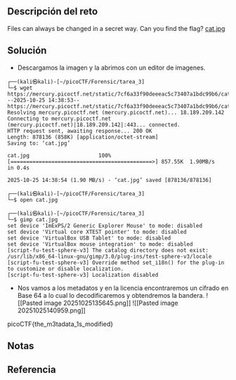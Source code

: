 ## Descripción del reto
Files can always be changed in a secret way. Can you find the flag? [cat.jpg](https://mercury.picoctf.net/static/7cf6a33f90deeeac5c73407a1bdc99b6/cat.jpg)

## Solución
- Descargamos la imagen y la abrimos con un editor de imagenes.
```
┌──(kali㉿kali)-[~/picoCTF/Forensic/tarea_3]
└─$ wget https://mercury.picoctf.net/static/7cf6a33f90deeeac5c73407a1bdc99b6/cat.jpg
--2025-10-25 14:38:53--  https://mercury.picoctf.net/static/7cf6a33f90deeeac5c73407a1bdc99b6/cat.jpg
Resolving mercury.picoctf.net (mercury.picoctf.net)... 18.189.209.142
Connecting to mercury.picoctf.net (mercury.picoctf.net)|18.189.209.142|:443... connected.
HTTP request sent, awaiting response... 200 OK
Length: 878136 (858K) [application/octet-stream]
Saving to: ‘cat.jpg’

cat.jpg                      100%[=============================================>] 857.55K  1.90MB/s    in 0.4s    

2025-10-25 14:38:54 (1.90 MB/s) - ‘cat.jpg’ saved [878136/878136]

┌──(kali㉿kali)-[~/picoCTF/Forensic/tarea_3]
└─$ open cat.jpg

┌──(kali㉿kali)-[~/picoCTF/Forensic/tarea_3]
└─$ gimp cat.jpg                               
set device 'ImExPS/2 Generic Explorer Mouse' to mode: disabled
set device 'Virtual core XTEST pointer' to mode: disabled
set device 'VirtualBox USB Tablet' to mode: disabled
set device 'VirtualBox mouse integration' to mode: disabled
[script-fu-test-sphere-v3] The catalog directory does not exist: /usr/lib/x86_64-linux-gnu/gimp/3.0/plug-ins/test-sphere-v3/locale
[script-fu-test-sphere-v3] Override method set_i18n() for the plug-in to customize or disable localization.
[script-fu-test-sphere-v3] Localization disabled
```

- Nos vamos a los metadatos y en la licencia encontraremos un cifrado en Base 64 a lo cual lo decodificaremos y obtendremos la bandera.
![[Pasted image 20251025135645.png]]
![[Pasted image 20251025140959.png]]

picoCTF{the_m3tadata_1s_modified}
## Notas


## Referencia
